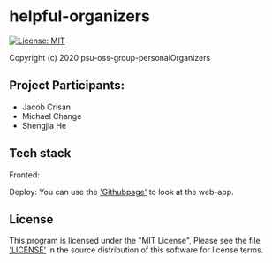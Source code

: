 # helpful-organizers
[![License: MIT](https://img.shields.io/badge/License-MIT-yellow.svg)](https://github.com/psu-oss-group-personalOrganizers/helpful-organizers/blob/master/LICENSE)

Copyright (c) 2020 psu-oss-group-personalOrganizers

## Project Participants:

- Jacob Crisan
- Michael Change
- Shengjia He

## Tech stack
Fronted:

Deploy: You can use the ['Githubpage']( https://psu-oss-group-personalorganizers.github.io/helpful-organizers/) to look at the web-app.

## License

This program is licensed under the "MIT License", Please
see the file ['LICENSE'](https://github.com/psu-oss-group-personalOrganizers/helpful-organizers/blob/master/LICENSE) in the source distribution of this
software for license terms.
